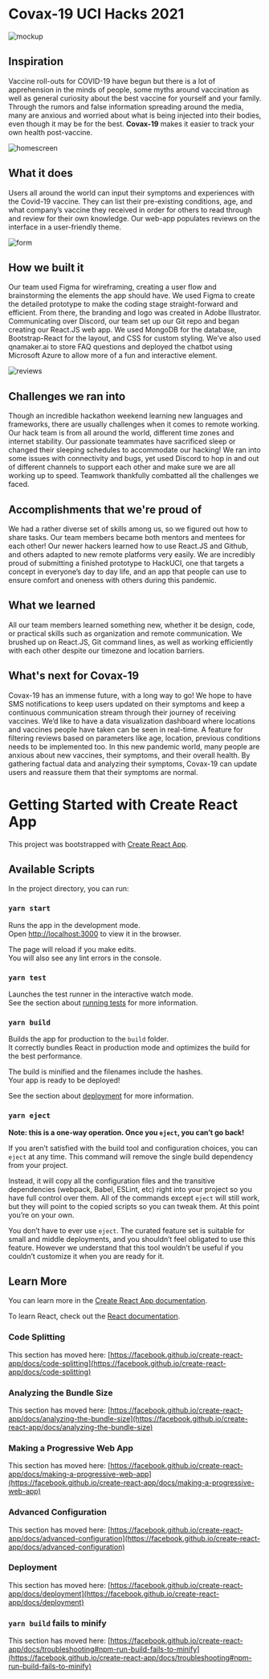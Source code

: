 # Covax-19 UCI Hacks 2021

![mockup](https://github.com/Tannybuoy/covreact-frontend/blob/main/src/assets/mockup.png)

## Inspiration
Vaccine roll-outs for COVID-19 have begun but there is a lot of apprehension in the minds of people, some myths around vaccination as well as general curiosity about the best vaccine for yourself and your family. Through the rumors and false information spreading around the media, many are anxious and worried about what is being injected into their bodies, even though it may be for the best. **Covax-19** makes it easier to track your own health post-vaccine. 

![homescreen](https://github.com/Tannybuoy/covreact-frontend/blob/main/src/assets/homescreen.png)

## What it does
Users all around the world can input their symptoms and experiences with the Covid-19 vaccine. They can list their pre-existing conditions, age, and what company’s vaccine they received in order for others to read through and review for their own knowledge. Our web-app populates reviews on the interface in a user-friendly theme.

![form](https://github.com/Tannybuoy/covreact-frontend/blob/main/src/assets/form.png)

## How we built it
Our team used Figma for wireframing, creating a user flow and brainstorming the elements the app should have. We used Figma to create the detailed prototype to make the coding stage straight-forward and efficient. From there, the branding and logo was created in Adobe Illustrator. Communicating over Discord, our team set up our Git repo and began creating our React.JS web app. We used MongoDB for the database, Bootstrap-React for the layout, and CSS for custom styling. We’ve also used qnamaker.ai to store FAQ questions and deployed the chatbot using Microsoft Azure to allow more of a fun and interactive element.

![reviews](https://github.com/Tannybuoy/covreact-frontend/blob/main/src/assets/reviews.png)

## Challenges we ran into
Though an incredible hackathon weekend learning new languages and frameworks, there are usually challenges when it comes to remote working. Our hack team is from all around the world, different time zones and internet stability. Our passionate teammates have sacrificed sleep or changed their sleeping schedules to accommodate our hacking! We ran into some issues with connectivity and bugs, yet used Discord to hop in and out of different channels to support each other and make sure we are all working up to speed. Teamwork thankfully combatted all the challenges we faced.

## Accomplishments that we're proud of
We had a rather diverse set of skills among us, so we figured out how to share tasks. Our team members became both mentors and mentees for each other! Our newer hackers learned how to use React.JS and Github, and others adapted to new remote platforms very easily. We are incredibly proud of submitting a finished prototype to HackUCI, one that targets a concept in everyone’s day to day life, and an app that people can use to ensure comfort and oneness with others during this pandemic.

## What we learned
All our team members learned something new, whether it be design, code, or practical skills such as organization and remote communication. We brushed up on React.JS, Git command lines, as well as working efficiently with each other despite our timezone and location barriers.

## What's next for Covax-19
Covax-19 has an immense future, with a long way to go! We hope to have SMS notifications to keep users updated on their symptoms and keep a continuous communication stream through their journey of receiving vaccines. We’d like to have a data visualization dashboard where locations and vaccines people have taken can be seen in real-time. A feature for filtering reviews based on parameters like age, location, previous conditions needs to be implemented too. In this new pandemic world, many people are anxious about new vaccines, their symptoms, and their overall health. By gathering factual data and analyzing their symptoms, Covax-19 can update users and reassure them that their symptoms are normal.


# Getting Started with Create React App

This project was bootstrapped with [Create React App](https://github.com/facebook/create-react-app).

## Available Scripts

In the project directory, you can run:

### `yarn start`

Runs the app in the development mode.\
Open [http://localhost:3000](http://localhost:3000) to view it in the browser.

The page will reload if you make edits.\
You will also see any lint errors in the console.

### `yarn test`

Launches the test runner in the interactive watch mode.\
See the section about [running tests](https://facebook.github.io/create-react-app/docs/running-tests) for more information.

### `yarn build`

Builds the app for production to the `build` folder.\
It correctly bundles React in production mode and optimizes the build for the best performance.

The build is minified and the filenames include the hashes.\
Your app is ready to be deployed!

See the section about [deployment](https://facebook.github.io/create-react-app/docs/deployment) for more information.

### `yarn eject`

**Note: this is a one-way operation. Once you `eject`, you can’t go back!**

If you aren’t satisfied with the build tool and configuration choices, you can `eject` at any time. This command will remove the single build dependency from your project.

Instead, it will copy all the configuration files and the transitive dependencies (webpack, Babel, ESLint, etc) right into your project so you have full control over them. All of the commands except `eject` will still work, but they will point to the copied scripts so you can tweak them. At this point you’re on your own.

You don’t have to ever use `eject`. The curated feature set is suitable for small and middle deployments, and you shouldn’t feel obligated to use this feature. However we understand that this tool wouldn’t be useful if you couldn’t customize it when you are ready for it.

## Learn More

You can learn more in the [Create React App documentation](https://facebook.github.io/create-react-app/docs/getting-started).

To learn React, check out the [React documentation](https://reactjs.org/).

### Code Splitting

This section has moved here: [https://facebook.github.io/create-react-app/docs/code-splitting](https://facebook.github.io/create-react-app/docs/code-splitting)

### Analyzing the Bundle Size

This section has moved here: [https://facebook.github.io/create-react-app/docs/analyzing-the-bundle-size](https://facebook.github.io/create-react-app/docs/analyzing-the-bundle-size)

### Making a Progressive Web App

This section has moved here: [https://facebook.github.io/create-react-app/docs/making-a-progressive-web-app](https://facebook.github.io/create-react-app/docs/making-a-progressive-web-app)

### Advanced Configuration

This section has moved here: [https://facebook.github.io/create-react-app/docs/advanced-configuration](https://facebook.github.io/create-react-app/docs/advanced-configuration)

### Deployment

This section has moved here: [https://facebook.github.io/create-react-app/docs/deployment](https://facebook.github.io/create-react-app/docs/deployment)

### `yarn build` fails to minify

This section has moved here: [https://facebook.github.io/create-react-app/docs/troubleshooting#npm-run-build-fails-to-minify](https://facebook.github.io/create-react-app/docs/troubleshooting#npm-run-build-fails-to-minify)
